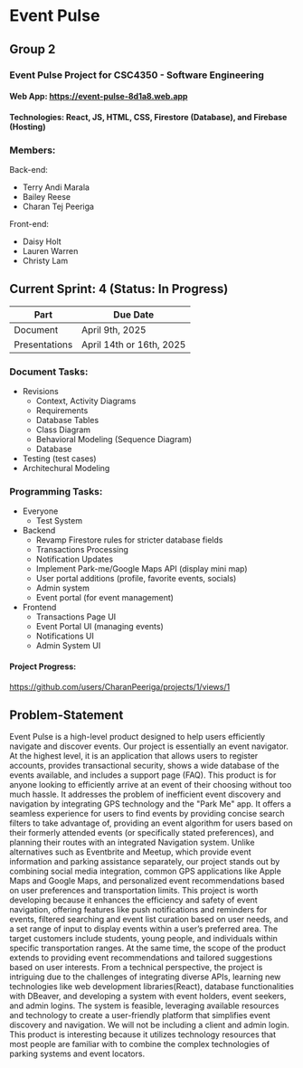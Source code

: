 # Event Pulse
## Group 2
### Event Pulse Project for CSC4350 - Software Engineering
#### Web App: https://event-pulse-8d1a8.web.app
#### Technologies: React, JS, HTML, CSS, Firestore (Database), and Firebase (Hosting)
### Members:
Back-end:
- Terry Andi Marala
- Bailey Reese
- Charan Tej Peeriga

Front-end:
- Daisy Holt
- Lauren Warren
- Christy Lam
## Current Sprint: 4 (Status: In Progress)
Part | Due Date
--------|-----------
Document | April 9th, 2025
Presentations | April 14th or 16th, 2025
### Document Tasks:
- Revisions
    - Context, Activity Diagrams
    - Requirements
    - Database Tables
    - Class Diagram
    - Behavioral Modeling (Sequence Diagram)
    - Database 
- Testing (test cases)
- Architechural Modeling
### Programming Tasks:
- Everyone
    - Test System
- Backend
    - Revamp Firestore rules for stricter database fields
    - Transactions Processing
    - Notification Updates
    - Implement Park-me/Google Maps API (display mini map)
    - User portal additions (profile, favorite events, socials)
    - Admin system
    - Event portal (for event management)
- Frontend
    - Transactions Page UI
    - Event Portal UI (managing events)
    - Notifications UI
    - Admin System UI

#### Project Progress:
https://github.com/users/CharanPeeriga/projects/1/views/1

## Problem-Statement
Event Pulse is a high-level product designed to help users efficiently navigate and discover events. Our project is essentially an event navigator. At the highest level, it is an application that allows users to register accounts, provides transactional security, shows a wide database of the events available, and includes a support page (FAQ). This product is for anyone looking to efficiently arrive at an event of their choosing without too much hassle. It addresses the problem of inefficient event discovery and navigation by integrating GPS technology and the "Park Me" app. It offers a seamless experience for users to find events by providing concise search filters to take advantage of, providing an event algorithm for users based on their formerly attended events (or specifically stated preferences), and planning their routes with an integrated Navigation system. Unlike alternatives such as Eventbrite and Meetup, which provide event information and parking assistance separately, our project stands out by combining social media integration, common GPS applications like Apple Maps and Google Maps, and personalized event recommendations based on user preferences and transportation limits. This project is worth developing because it enhances the efficiency and safety of event navigation, offering features like push notifications and reminders for events, filtered searching and event list curation based on user needs, and a set range of input to display events within a user’s preferred area. The target customers include students, young people, and individuals within specific transportation ranges. At the same time, the scope of the product extends to providing event recommendations and tailored suggestions based on user interests. From a technical perspective, the project is intriguing due to the challenges of integrating diverse APIs, learning new technologies like web development libraries(React), database functionalities with DBeaver, and developing a system with event holders, event seekers, and admin logins. The system is feasible, leveraging available resources and technology to create a user-friendly platform that simplifies event discovery and navigation. We will not be including a client and admin login. This product is interesting because it utilizes technology resources that most people are familiar with to combine the complex technologies of parking systems and event locators. 	 

